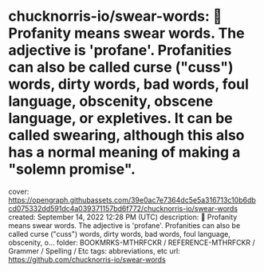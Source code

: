 # chucknorris-io/swear-words: 💩 Profanity means swear words. The adjective is 'profane'. Profanities can also be called curse ("cuss") words, dirty words, bad words, foul language, obscenity, obscene language, or expletives. It can be called swearing, although this also has a normal meaning of making a "solemn promise".

cover: https://opengraph.githubassets.com/39e0ac7e7364dc5e5a316713c10b6dbcd075332dd591dc4a039371157bd6f772/chucknorris-io/swear-words
created: September 14, 2022 12:28 PM (UTC)
description: 💩 Profanity means swear words. The adjective is 'profane'. Profanities can also be called curse ("cuss") words, dirty words, bad words, foul language, obscenity, o...
folder: BOOKMRKS-MTHRFCKR / REFERENCE-MTHRFCKR / Grammer / Spelling / Etc
tags: abbreviations, etc
url: https://github.com/chucknorris-io/swear-words